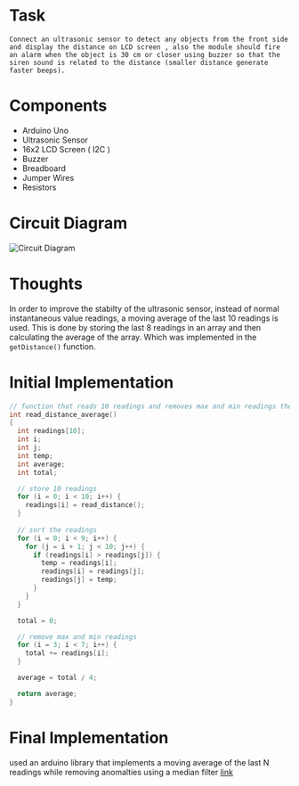 # Task
```
Connect an ultrasonic sensor to detect any objects from the front side and display the distance on LCD screen , also the module should fire an alarm when the object is 30 cm or closer using buzzer so that the siren sound is related to the distance (smaller distance generate faster beeps).
```

# Components

* Arduino Uno
* Ultrasonic Sensor
* 16x2 LCD Screen ( I2C )
* Buzzer
* Breadboard
* Jumper Wires
* Resistors

# Circuit Diagram

![Circuit Diagram]()

# Thoughts

In order to improve the stabilty of the ultrasonic sensor, instead of normal instantaneous value readings, a moving average of the last 10 readings is used. This is done by storing the last 8 readings in an array and then calculating the average of the array. Which was implemented in the `getDistance()` function.

# Initial Implementation

```c
// function that reads 10 readings and removes max and min readings then returns the average
int read_distance_average() 
{
  int readings[10];
  int i;
  int j;
  int temp;
  int average;
  int total;

  // store 10 readings
  for (i = 0; i < 10; i++) {
    readings[i] = read_distance();
  }
   
  // sort the readings
  for (i = 0; i < 9; i++) {
    for (j = i + 1; j < 10; j++) {
      if (readings[i] > readings[j]) {
        temp = readings[i];
        readings[i] = readings[j];
        readings[j] = temp;
      }
    }
  }

  total = 0;

  // remove max and min readings
  for (i = 3; i < 7; i++) {
    total += readings[i];
  }

  average = total / 4;

  return average;
}
```

# Final Implementation

used an arduino library that implements a moving average of the last N readings while removing anomalties using a median filter [link](https://github.com/daPhoosa/MedianFilter)

```